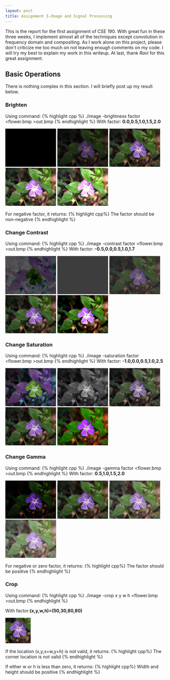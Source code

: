 ```yaml
---
layout: post
title: Assignment I—Image and Signal Processing
---
```

This is the report for the first assignment of CSE 190. With great fun in these three weeks, I implement almost all of the techniques except convolution in frequency domain and compositing. As I work alone on this project, please don't criticize me too much on not leaving enough comments on my code. I will try my best to explain my work in this writeup. At last, thank *Ravi* for this great assignment.

## Basic Operations
There is nothing complex in this section. I will briefly post up my result below. 

### Brighten
Using command:
{% highlight cpp %}
./image -brightness factor <flower.bmp >out.bmp
{% endhighlight %} 
With factor: **0.0,0.5,1.0,1.5,2.0**

<img src="../img/bri0.bmp" style="display:inline"/>
<img src="../img/bri0.5.bmp" style="display:inline"/>
<img src="../img/bri1.bmp" style="display:inline"/>
<img src="../img/bri1.5.bmp" style="display:inline"/>
<img src="../img/bri2.bmp" style="display:inline"/>

For negative factor, it returns:
{% highlight cpp%}
The factor should be non-negative
{% endhighlight %} 

### Change Contrast
Using command:
{% highlight cpp %}
./image -contrast factor <flower.bmp >out.bmp
{% endhighlight %} 
With factor: **-0.5,0.0,0.5,1.0,1.7** 

<img src="../img/contr-0.5.bmp" style="display:inline"/>
<img src="../img/contr0.0.bmp" style="display:inline"/>
<img src="../img/contr0.5.bmp" style="display:inline"/>
<img src="../img/contr1.0.bmp" style="display:inline"/>
<img src="../img/contr1.7.bmp" style="display:inline"/>

### Change Saturation
Using command:
{% highlight cpp %}
./image -saturation factor <flower.bmp >out.bmp
{% endhighlight %} 
With factor: **-1.0,0.0,0.5,1.0,2.5** 

<img src="../img/satur-1.0.bmp" style="display:inline"/>
<img src="../img/satur0.0.bmp" style="display:inline"/>
<img src="../img/satur0.5.bmp" style="display:inline"/>
<img src="../img/satur1.0.bmp" style="display:inline"/>
<img src="../img/satur2.5.bmp" style="display:inline"/>

### Change Gamma
Using command:
{% highlight cpp %}
./image -gamma factor <flower.bmp >out.bmp
{% endhighlight %} 
With factor: **0.5,1.0,1.5,2.0** 

<img src="../img/gam0.5.bmp" style="display:inline"/>
<img src="../img/gam1.0.bmp" style="display:inline"/>
<img src="../img/gam1.5.bmp" style="display:inline"/>
<img src="../img/gam2.0.bmp" style="display:inline"/>

For negative or zero factor, it returns:
{% highlight cpp%}
The factor should be positive
{% endhighlight %} 

### Crop
Using command:
{% highlight cpp %}
./image -crop x y w h <flower.bmp >out.bmp
{% endhighlight %} 

With factor:**(x,y,w,h)=(50,30,80,80)**

<img src="../img/crop.bmp" style="display:inline"/>

If the location (x,y,x+w,y+h) is not valid, it returns:
{% highlight cpp%}
The corner location is not valid
{% endhighlight %} 

If either w or h is less than zero, it returns:
{% highlight cpp%}
Width and height should be positive
{% endhighlight %} 

